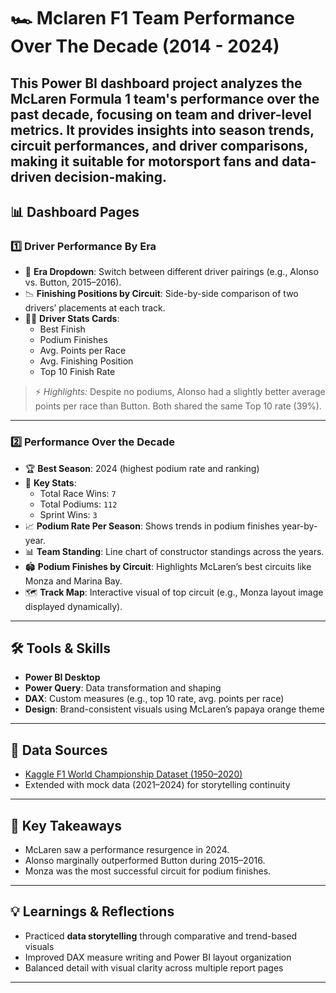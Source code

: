 # 🏎️ Mclaren F1 Team Performance Over The Decade (2014 - 2024)
This Power BI dashboard project analyzes the McLaren Formula 1 team's performance over the past decade, focusing on team and driver-level metrics. It provides insights into season trends, circuit performances, and driver comparisons, making it suitable for motorsport fans and data-driven decision-making.
---

## 📊 Dashboard Pages

### 1️⃣ Driver Performance By Era
- 🔄 **Era Dropdown**: Switch between different driver pairings (e.g., Alonso vs. Button, 2015–2016).
- 📉 **Finishing Positions by Circuit**: Side-by-side comparison of two drivers’ placements at each track.
- 🧍‍♂️ **Driver Stats Cards**:
  - Best Finish
  - Podium Finishes
  - Avg. Points per Race
  - Avg. Finishing Position
  - Top 10 Finish Rate

> ⚡ *Highlights:* Despite no podiums, Alonso had a slightly better average points per race than Button. Both shared the same Top 10 rate (39%).

---

### 2️⃣ Performance Over the Decade

- 🏆 **Best Season**: 2024 (highest podium rate and ranking)
- 🏁 **Key Stats**:
  - Total Race Wins: `7`
  - Total Podiums: `112`
  - Sprint Wins: `3`
- 📈 **Podium Rate Per Season**: Shows trends in podium finishes year-by-year.
- 📊 **Team Standing**: Line chart of constructor standings across the years.
- 🏟️ **Podium Finishes by Circuit**: Highlights McLaren’s best circuits like Monza and Marina Bay.
- 🗺️ **Track Map**: Interactive visual of top circuit (e.g., Monza layout image displayed dynamically).

---

## 🛠️ Tools & Skills

- **Power BI Desktop**
- **Power Query**: Data transformation and shaping
- **DAX**: Custom measures (e.g., top 10 rate, avg. points per race)
- **Design**: Brand-consistent visuals using McLaren’s papaya orange theme

---

## 📂 Data Sources

- [Kaggle F1 World Championship Dataset (1950–2020)](https://www.kaggle.com/datasets/rohanrao/formula-1-world-championship-1950-2020)
- Extended with mock data (2021–2024) for storytelling continuity

---

## 📌 Key Takeaways

- McLaren saw a performance resurgence in 2024.
- Alonso marginally outperformed Button during 2015–2016.
- Monza was the most successful circuit for podium finishes.

---

## 💡 Learnings & Reflections

- Practiced **data storytelling** through comparative and trend-based visuals
- Improved DAX measure writing and Power BI layout organization
- Balanced detail with visual clarity across multiple report pages

---
